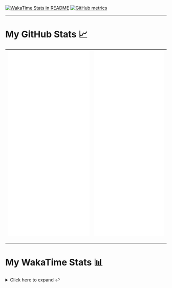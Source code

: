 [![WakaTime Stats in README](https://github.com/LOsioChico/LOsioChico/actions/workflows/waka.yml/badge.svg)](https://github.com/LOsioChico/LOsioChico/actions/workflows/waka.yml) [![GitHub metrics](https://github.com/LOsioChico/LOsioChico/actions/workflows/metrics.yml/badge.svg)](https://github.com/LOsioChico/LOsioChico/actions/workflows/metrics.yml)

---

# My GitHub Stats 📈

| ![](./assets/metrics.svg) | ![](./assets/metrics2.svg) |
| ------------------------- | -------------------------- |

---

# My WakaTime Stats 📊

<details>
<summary>Click here to expand ↩️</summary>
<br>

<!--START_SECTION:waka-->
![Code Time](http://img.shields.io/badge/Code%20Time-1%2C650%20hrs%203%20mins-blue)

![Lines of code](https://img.shields.io/badge/From%20Hello%20World%20I%27ve%20Written-314.4%20thousand%20lines%20of%20code-blue)

**🐱 My GitHub Data** 

> 📦 511.7 kB Used in GitHub's Storage 
 > 
> 🏆 805 Contributions in the Year 2024
 > 
> 🚫 Not Opted to Hire
 > 
> 📜 16 Public Repositories 
 > 
> 🔑 28 Private Repositories 
 > 
**I'm a Night 🦉** 

```text
🌞 Morning                503 commits         ████░░░░░░░░░░░░░░░░░░░░░   14.37 % 
🌆 Daytime                1042 commits        ███████░░░░░░░░░░░░░░░░░░   29.76 % 
🌃 Evening                1155 commits        ████████░░░░░░░░░░░░░░░░░   32.99 % 
🌙 Night                  801 commits         ██████░░░░░░░░░░░░░░░░░░░   22.88 % 
```
📅 **I'm Most Productive on Saturday** 

```text
Monday                   492 commits         ████░░░░░░░░░░░░░░░░░░░░░   14.05 % 
Tuesday                  520 commits         ████░░░░░░░░░░░░░░░░░░░░░   14.85 % 
Wednesday                384 commits         ███░░░░░░░░░░░░░░░░░░░░░░   10.97 % 
Thursday                 628 commits         ████░░░░░░░░░░░░░░░░░░░░░   17.94 % 
Friday                   550 commits         ████░░░░░░░░░░░░░░░░░░░░░   15.71 % 
Saturday                 646 commits         █████░░░░░░░░░░░░░░░░░░░░   18.45 % 
Sunday                   281 commits         ██░░░░░░░░░░░░░░░░░░░░░░░   08.03 % 
```


📊 **This Week I Spent My Time On** 

```text
💬 Programming Languages: 
Scala                    16 hrs 1 min        █████████████████░░░░░░░░   68.84 % 
Other                    2 hrs 28 mins       ███░░░░░░░░░░░░░░░░░░░░░░   10.66 % 
HTML                     1 hr 13 mins        █░░░░░░░░░░░░░░░░░░░░░░░░   05.23 % 
YAML                     1 hr 12 mins        █░░░░░░░░░░░░░░░░░░░░░░░░   05.20 % 
TypeScript               50 mins             █░░░░░░░░░░░░░░░░░░░░░░░░   03.65 % 
```

**I Mostly Code in TypeScript** 

```text
TypeScript               25 repos            ████████████░░░░░░░░░░░░░   49.02 % 
Scala                    5 repos             ██░░░░░░░░░░░░░░░░░░░░░░░   09.80 % 
Python                   3 repos             █░░░░░░░░░░░░░░░░░░░░░░░░   05.88 % 
Astro                    2 repos             █░░░░░░░░░░░░░░░░░░░░░░░░   03.92 % 
Go                       2 repos             █░░░░░░░░░░░░░░░░░░░░░░░░   03.92 % 
```




 Last Updated on 18/08/2024 00:58:02 UTC
<!--END_SECTION:waka-->

## </details>
